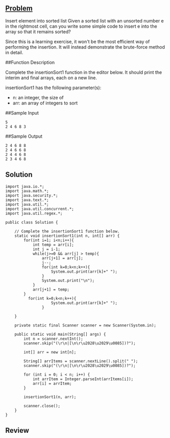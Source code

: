 ## [Problem](https://www.hackerrank.com/challenges/insertionsort1/problem)
Insert element into sorted list 
Given a sorted list with an unsorted number e in the rightmost cell, can you write some simple code to insert e into the array so that it remains sorted?

Since this is a learning exercise, it won't be the most efficient way of performing the insertion. It will instead demonstrate the brute-force method in detail.

##Function Description

Complete the insertionSort1 function in the editor below. It should print the interim and final arrays, each on a new line.

insertionSort1 has the following parameter(s):

- n: an integer, the size of 
- arr: an array of integers to sort

##Sample Input
```
5
2 4 6 8 3
```

##Sample Output
```
2 4 6 8 8 
2 4 6 6 8 
2 4 4 6 8 
2 3 4 6 8 
```

## Solution
```
import java.io.*;
import java.math.*;
import java.security.*;
import java.text.*;
import java.util.*;
import java.util.concurrent.*;
import java.util.regex.*;

public class Solution {

    // Complete the insertionSort1 function below.
    static void insertionSort1(int n, int[] arr) {
        for(int i=1; i<n;i++){
            int temp = arr[i];
            int j = i-1;
            while(j>=0 && arr[j] > temp){
                arr[j+1] = arr[j];
                j--;
                for(int k=0;k<n;k++){
                    System.out.print(arr[k]+" ");
                }
                System.out.print("\n");
            }
            arr[j+1] = temp;
        }
          for(int k=0;k<n;k++){
                    System.out.print(arr[k]+" ");
                }

    }

    private static final Scanner scanner = new Scanner(System.in);

    public static void main(String[] args) {
        int n = scanner.nextInt();
        scanner.skip("(\r\n|[\n\r\u2028\u2029\u0085])?");

        int[] arr = new int[n];

        String[] arrItems = scanner.nextLine().split(" ");
        scanner.skip("(\r\n|[\n\r\u2028\u2029\u0085])?");

        for (int i = 0; i < n; i++) {
            int arrItem = Integer.parseInt(arrItems[i]);
            arr[i] = arrItem;
        }

        insertionSort1(n, arr);

        scanner.close();
    }
}
```

## Review